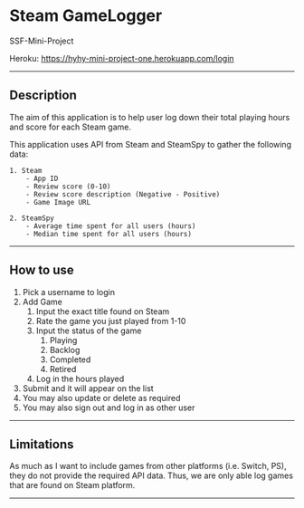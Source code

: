 # Steam GameLogger
SSF-Mini-Project

Heroku: https://hyhy-mini-project-one.herokuapp.com/login

---

## Description

The aim of this application is to help user log down their total playing hours and score for each Steam game.

This application uses API from Steam and SteamSpy to gather the following data:

    1. Steam
        - App ID
        - Review score (0-10)
        - Review score description (Negative - Positive)
        - Game Image URL

    2. SteamSpy
        - Average time spent for all users (hours)
        - Median time spent for all users (hours)


---

## How to use

 1. Pick a username to login
 2. Add Game 
    1. Input the exact title found on Steam
    2. Rate the game you just played from 1-10
    3. Input the status of the game
       1. Playing
       2. Backlog
       3. Completed
       4. Retired
    4. Log in the hours played
 3. Submit and it will appear on the list
 4. You may also update or delete as required
 5. You may also sign out and log in as other user


---

## Limitations

As much as I want to include games from other platforms (i.e. Switch, PS), they do not provide the required API data.
Thus, we are only able log games that are found on Steam platform.

___

